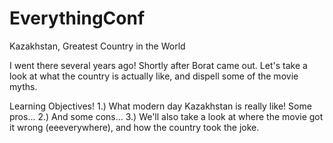 # EverythingConf

Kazakhstan, Greatest Country in the World

I went there several years ago! Shortly after Borat came out. Let's take a look at what the country is actually like, and dispell some of the movie myths.

Learning Objectives!
1.) What modern day Kazakhstan is really like! Some pros...
2.) And some cons...
3.) We'll also take a look at where the movie got it wrong (eeeverywhere), and how the country took the joke.